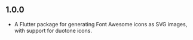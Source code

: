 ## 1.0.0

* A Flutter package for generating Font Awesome icons as SVG images, with support for duotone icons.
